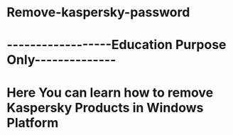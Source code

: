 
# Remove-kaspersky-password
# ------------------Education Purpose Only--------------
# Here You can learn how to remove Kaspersky Products in Windows Platform 
